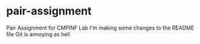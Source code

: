 # pair-assignment
Pair Assignment for CMPINF Lab
I'm making some changes to the README file
Git is annoying as hell

